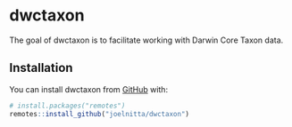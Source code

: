 
<!-- README.md is generated from README.Rmd. Please edit that file -->

# dwctaxon

<!-- badges: start -->
<!-- badges: end -->

The goal of dwctaxon is to facilitate working with Darwin Core Taxon
data.

## Installation

You can install dwctaxon from [GitHub](https://github.com/) with:

``` r
# install.packages("remotes")
remotes::install_github("joelnitta/dwctaxon")
```

